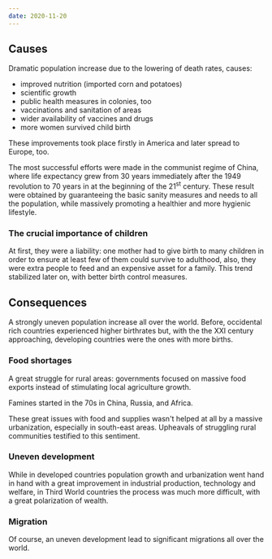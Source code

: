 ```yaml
---
date: 2020-11-20
---
```

## Causes

Dramatic population increase due to the lowering of death rates, causes:
- improved nutrition (imported corn and potatoes)
- scientific growth
- public health measures in colonies, too
- vaccinations and sanitation of areas
- wider availability of vaccines and drugs
- more women survived child birth

These improvements took place firstly in America and later spread to Europe, too.

The most successful efforts were made in the communist regime of China, where life expectancy grew from 30 years immediately after the 1949 revolution to 70 years in at the beginning of the 21<sup>st</sup> century. These result were obtained by guaranteeing the basic sanity measures and needs to all the population, while massively promoting a healthier and more hygienic lifestyle.

### The crucial importance of children

At first, they were a liability: one mother had to give birth to many children in order to ensure at least few of them could survive to adulthood, also, they were extra people to feed and an expensive asset for a family. This trend stabilized later on, with better birth control measures.

## Consequences

A strongly uneven population increase all over the world. Before, occidental rich countries experienced higher birthrates but, with the the XXI century approaching, developing countries were the ones with more births.

### Food shortages

A great struggle for rural areas: governments focused on massive food exports instead of stimulating local agriculture growth.

Famines started in the 70s in China, Russia, and Africa.

These great issues with food and supplies wasn't helped at all by a massive urbanization, especially in south-east areas. Upheavals of struggling rural communities testified to this sentiment.

### Uneven development

While in developed countries population growth and urbanization went hand in hand with a great improvement in industrial production, technology and welfare, in Third World countries the process was much more difficult, with a great polarization of wealth.

### Migration

Of course, an uneven development lead to significant migrations all over the world.